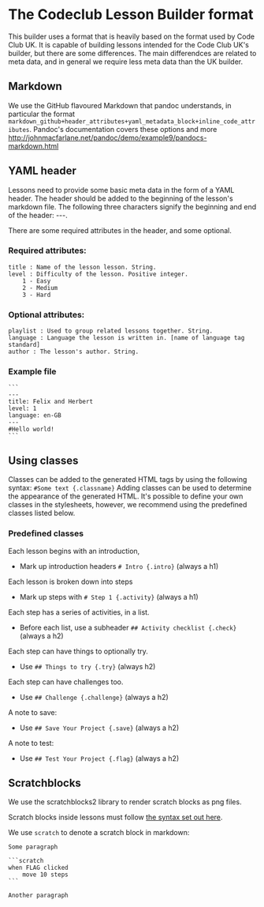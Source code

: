 # The Codeclub Lesson Builder format
This builder uses a format that is heavily based on the format used by Code Club UK. It is capable of building lessons intended for the Code Club UK's builder, but there are some differences. The main differendces are related to meta data, and in general we require less meta data than the UK builder. 

## Markdown
We use the GitHub flavoured Markdown that pandoc understands, in particular the format `markdown_github+header_attributes+yaml_metadata_block+inline_code_attributes`. Pandoc's documentation covers these options and more http://johnmacfarlane.net/pandoc/demo/example9/pandocs-markdown.html

## YAML header 
Lessons need to provide some basic meta data in the form of a YAML header. The header should be added to the beginning of the lesson's markdown file. The following three characters signify the beginning and end of the header: ---.

There are some required attributes in the header, and some optional. 
### Required attributes:
    title : Name of the lesson lesson. String.
    level : Difficulty of the lesson. Positive integer.
        1 - Easy
        2 - Medium
        3 - Hard

### Optional attributes:
    playlist : Used to group related lessons together. String.
    language : Language the lesson is written in. [name of language tag standard] 
    author : The lesson's author. String. 

### Example file
    ```
    ---
    title: Felix and Herbert
    level: 1
    language: en-GB
    ---
    #Hello world!
    ```


## Using classes
Classes can be added to the generated HTML tags by using the following syntax:
`#Some text {.classname}`
Adding classes can be used to determine the appearance of the generated HTML. It's possible to define your own classes in the stylesheets, however, we recommend using the predefined classes listed below. 

### Predefined classes
Each lesson begins with an introduction,
- Mark up introduction headers `# Intro {.intro}` (always a h1)

Each lesson is broken down into steps
- Mark up steps with `# Step 1 {.activity}` (always a h1)

Each step has a series of activities, in a list.
- Before each list, use a subheader `## Activity checklist {.check}` (always a h2)

Each step can have things to optionally try.
- Use `## Things to try {.try}` (always h2)

Each step can have challenges too.
- Use `## Challenge {.challenge}` (always a h2)

A note to save:
- Use `## Save Your Project {.save}` (always a h2)

A note to test:
- Use `## Test Your Project {.flag}` (always a h2)

## Scratchblocks

We use the scratchblocks2 library to render scratch blocks as png files.

Scratch blocks inside lessons must follow [the syntax set out here](http://wiki.scratch.mit.edu/wiki/Block_Plugin/Syntax).

We use `scratch` to denote a scratch block in markdown:

    Some paragraph

    ```scratch
    when FLAG clicked
        move 10 steps
    ```

    Another paragraph

